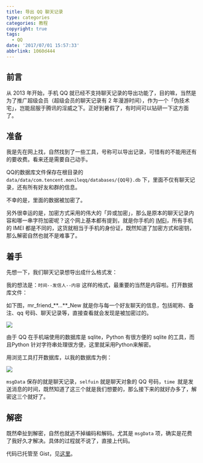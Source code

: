 ```yaml
---
title: 导出 QQ 聊天记录
type: categories
categories: 教程
copyright: true
tags:
  - QQ
date: '2017/07/01 15:57:33'
abbrlink: 1060d444
---
```


## 前言

从 2013 年开始，手机 QQ 就已经不支持聊天记录的导出功能了，目的嘛，当然是为了推广超级会员（超级会员的聊天记录有 2 年漫游时间），作为一个「伪技术宅」，岂能屈服于腾讯的淫威之下。正好到暑假了，有时间可以钻研一下这方面了。

## 准备

我是先在网上找，自然找到了一些工具，号称可以导出记录，可惜有的不能用还有的要收费。看来还是需要自己动手。

QQ的数据库文件保存在根目录的 `data/data/com.tencent.monileqq/databases/{QQ号}.db` 下，里面不仅有聊天记录，还有所有好友和群的信息。

不幸的是，里面的数据被加密了。

<!-- more -->

另外很幸运的是，加密方式采用的伟大的「异或加密」，那么是原本的聊天记录内容和哪一串字符加密呢？这个网上基本都有提到，就是你手机的 [IMEI](https://zh.wikipedia.org/wiki/IMEI)，所有手机的 IMEI 都是不同的，这货就相当于手机的身份证，既然知道了加密方式和密钥，那么解密自然也就不是难事了。

## 着手

先想一下，我们聊天记录想导出成什么格式发：

我的想法是：`时间--发信人--内容` 这样的格式，最重要的当然是内容啦。打开数据库文件：

如下图，mr_friend_\**...**\_New 就是你与每一个好友聊天的信息，包括昵称、备注、qq 号码、聊天记录等，直接查看就会发现是被加密过的。

![](https://ws1.sinaimg.cn/large/ba22af52gy1fh3iut526vj20qt0igju1.jpg)



由于 QQ 在手机端使用的数据库是 sqlite，Python 有很方便的 sqlite 的工具，而且Python 针对字符串处理很方便，这里就采用Python来解密。

用浏览工具打开数据库，以我的数据库为例：

![](https://ws1.sinaimg.cn/large/ba22af52gy1fh3j5olc02j21120elgnv.jpg)

`msgData` 保存的就是聊天记录，`selfuin` 就是聊天对象的 QQ 号码，`time `就是发送消息的时间，既然知道了这三个就是我们想要的，那么接下来的就好办多了，解密这三个就好了。

## 解密

既然牵扯到解密，自然也就逃不掉编码和解码。尤其是 `msgData` 项，确实是花费了我好久才解决。具体的过程就不说了，直接上代码。

代码已托管至 Gist，见[这里](https://gist.github.com/362331456a6e0417c5aa1cf3ff7be2b7.git)。